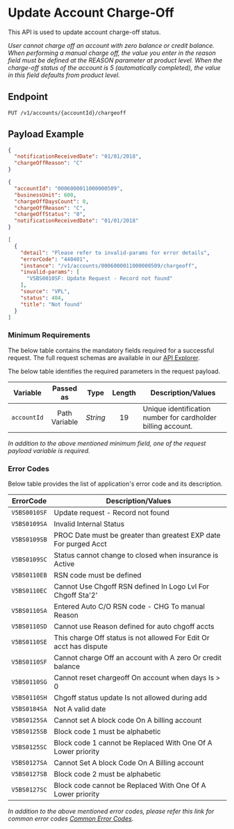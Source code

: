 # Update Account Charge-Off

This API is used to update account charge-off status.

*User cannot charge off an account with zero balance or credit balance. When performing a manual charge off, the value you enter in the reason field must be defined at the REASON parameter at product level. When the charge-off status of the account is 5 (automatically completed), the value in this field defaults from product level.*

## Endpoint

`PUT /v1/accounts/{accountId}/chargeoff`

## Payload Example

<!--
type: tab
titles: Request, Response, Error
-->

```json
{
  "notificationReceivedDate": "01/01/2018",
  "chargeOffReason": "C"
}
```

<!--
type: tab
-->

```json
{
  "accountId": "0006000011000000509",
  "businessUnit": 600,
  "chargeOffDaysCount": 0,
  "chargeOffReason": "C",
  "chargeOffStatus": "0",
  "notificationReceivedDate": "01/01/2018"
}
```

<!--
type: tab
-->

```json
[
  {
    "detail": "Please refer to invalid-params for error details",
    "errorCode": "440401",
    "instance": "/v1/accounts/0006000011000000509/chargeoff",
    "invalid-params": [
      "V5BS0010SF: Update Request - Record not found"
    ],
    "source": "VPL",
    "status": 404,
    "title": "Not found"
  }
]
```

<!-- type: tab-end -->

### Minimum Requirements

The below table contains the mandatory fields required for a successful request. The full request schemas are available in our [API Explorer](../api/?type=put&path=/v1/accounts/{accountId}/chargeoff).

The below table identifies the required parameters in the request payload.

| Variable | Passed as | Type | Length | Description/Values |
| -------- | :-------: | :--: | :------------: | ------------------ |
| `accountId` | Path Variable | *String* | 19 | Unique identification number for cardholder billing account. |

*In addition to the above mentioned minimum field, one of the request payload variable is required.*

### Error Codes

Below table provides the list of application's error code and its description.

| ErrorCode |  Description/Values |
| --------  | ------------------ |
| `V5BS0010SF` | Update request - Record not found |
| `V5BS0109SA` | Invalid Internal Status |
| `V5BS0109SB` | PROC Date must be greater than greatest EXP date For purged Acct |
| `V5BS0109SC` | Status cannot change to closed when insurance is Active |
| `V5BS0110EB` | RSN code must be defined |
| `V5BS0110EC` | Cannot Use Chgoff RSN defined In Logo Lvl For Chgoff Sta'2' |
| `V5BS0110SA` | Entered Auto C/O RSN code - CHG To manual Reason |
| `V5BS0110SD` | Cannot use Reason defined for auto chgoff accts |
| `V5BS0110SE` | This charge Off status is not allowed For Edit Or acct has dispute |
| `V5BS0110SF` | Cannot charge Off an account with A zero Or credit balance |
| `V5BS0110SG` | Cannot reset chargeoff On account when days Is > 0 |
| `V5BS0110SH` | Chgoff status update Is not allowed during add |
| `V5BS0184SA` | Not A valid date |
| `V5BS0125SA` | Cannot set A block code On A billing account |
| `V5BS0125SB` | Block code 1 must be alphabetic |
| `V5BS0125SC` | Block code 1 cannot be Replaced With One Of A Lower priority |
| `V5BS0127SA` | Cannot Set A block Code On A Billing account |
| `V5BS0127SB` | Block code 2 must be alphabetic |
| `V5BS0127SC` | Block code cannot be Replaced With One Of A Lower priority |

*In addition to the above mentioned error codes, please refer this link for common error codes [Common Error Codes](?path=docs/Common_Error_Code.md).*
